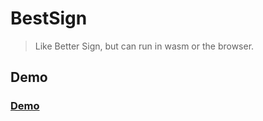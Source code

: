 # BestSign

> Like Better Sign, but can run in wasm or the browser.

## Demo 

### [Demo](https://bestsign.pages.dev/)
